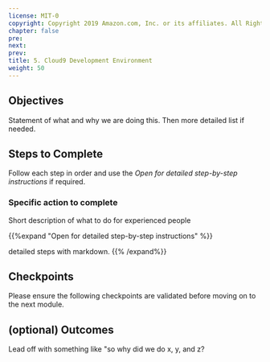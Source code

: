 ```yaml
---
license: MIT-0
copyright: Copyright 2019 Amazon.com, Inc. or its affiliates. All Rights Reserved.
chapter: false
pre: 
next: 
prev: 
title: 5. Cloud9 Development Environment
weight: 50
---
```


## Objectives

Statement of what and why we are doing this. Then more detailed list if needed.

## Steps to Complete

Follow each step in order and use the *Open for detailed step-by-step instructions* if required.

### Specific action to complete

Short description of what to do for experienced people

{{%expand "Open for detailed step-by-step instructions" %}}

detailed steps with markdown.
{{% /expand%}}

## Checkpoints

Please ensure the following checkpoints are validated before moving on to the next module.

## (optional) Outcomes

Lead off with something like "so why did we do x, y, and z?